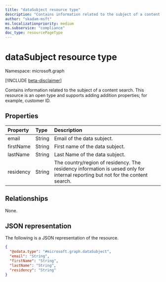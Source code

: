 ```yaml
---
title: "dataSubject resource type"
description: "Contains information related to the subject of a content search."
author: "skadam-msft"
ms.localizationpriority: medium
ms.subservice: "compliance"
doc_type: resourcePageType
---
```


# dataSubject resource type

Namespace: microsoft.graph

[!INCLUDE [beta-disclaimer](../../includes/beta-disclaimer.md)]

Contains information related to the subject of a content search. This resource is an open type and supports adding addition properties; for example, customer ID.

## Properties
|Property|Type|Description|
|:---|:---|:---|
|email|String|Email of the data subject.|
|firstName|String|First name of the data subject.|
|lastName|String|Last Name of the data subject.|
|residency|String|The country/region of residency. The residency information is uesed only for internal reporting but not for the content search.|

## Relationships
None.

## JSON representation
The following is a JSON representation of the resource.
<!-- {
  "blockType": "resource",
  "@odata.type": "microsoft.graph.dataSubject"
}
-->
``` json
{
  "@odata.type": "#microsoft.graph.dataSubject",
  "email": "String",
  "firstName": "String",
  "lastName": "String",
  "residency": "String"
}
```

